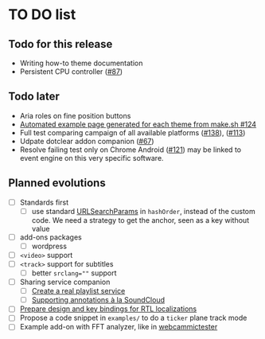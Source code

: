 TO DO list
==========

Todo for this release
---------------------

 - Writing how-to theme documentation
 - Persistent CPU controller ([#87](#87))

Todo later
----------

 - Aria roles on fine position buttons
 - [Automated example page generated for each theme from make.sh #124](#124)
 - Full test comparing campaign of all available platforms ([#138](#138)), ([#113](#113))
 - Udpate dotclear addon companion ([#67](#67))
 - Resolve failing test only on Chrome Android ([#121](#121)) may be linked to event engine on this very specific software.

Planned evolutions
------------------

- [ ] Standards first
    - [ ] use standard [URLSearchParams](https://developer.mozilla.org/en-US/docs/Web/API/URLSearchParams) in `hashOrder`, instead of the custom code. We need a strategy to get the anchor, seen as a key without value
- [ ] add-ons packages
    - [ ] wordpress
- [ ] `<video>` support
- [ ] `<track>` support for subtitles
	- [ ] better `srclang=""` support
- [ ] Sharing service companion
    - [ ] [Create a real playlist service](https://github.com/dascritch/cpu-audio/issues/8)
    - [ ] [Supporting annotations à la SoundCloud](https://github.com/dascritch/cpu-audio/issues/10)
- [ ] [Prepare design and key bindings for RTL localizations](https://github.com/dascritch/cpu-audio/issues/26)
- [ ] Propose a code snippet in `examples/` to do a `ticker` plane track mode
- [ ] Example add-on with FFT analyzer, like in [webcammictester](https://webcammictest.com/check-mic.html)

<!-- {% include footer.html %} -->
